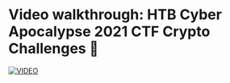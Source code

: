 # Video walkthrough: HTB Cyber Apocalypse 2021 CTF Crypto Challenges 💜

[![VIDEO](https://img.youtube.com/vi/Wku6uEOAGIc/0.jpg)](https://youtu.be/Wku6uEOAGIc "HackTheBox Cyber Apocalypse 2021: Crypto")

